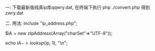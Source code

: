 
一:
下载最新版纯真ip库qqwry.dat, 在终端下执行 php ./convert.php
得到 zwry.dat

二. 用法:
include "ip_address.php";

$iA = new zIpAddress(Array("charSet"=>"UTF-8"));

echo $iA->lookup($ip, 1), "\n";

